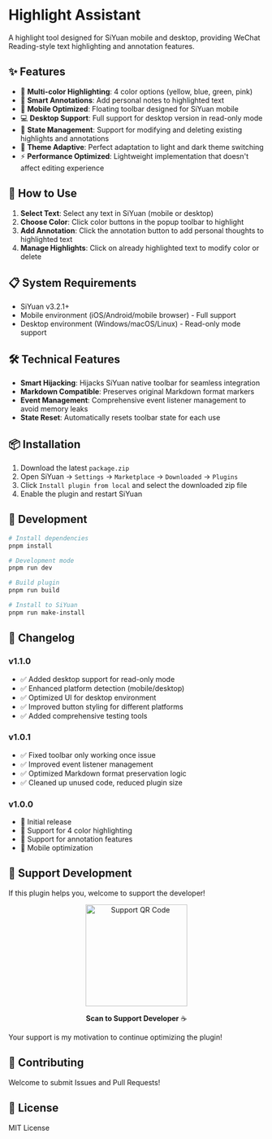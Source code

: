 # Highlight Assistant

A highlight tool designed for SiYuan mobile and desktop, providing WeChat Reading-style text highlighting and annotation features.

## ✨ Features

- 🎨 **Multi-color Highlighting**: 4 color options (yellow, blue, green, pink)
- 💭 **Smart Annotations**: Add personal notes to highlighted text
- 📱 **Mobile Optimized**: Floating toolbar designed for SiYuan mobile
- 💻 **Desktop Support**: Full support for desktop version in read-only mode
- 🔄 **State Management**: Support for modifying and deleting existing highlights and annotations
- 🌙 **Theme Adaptive**: Perfect adaptation to light and dark theme switching
- ⚡ **Performance Optimized**: Lightweight implementation that doesn't affect editing experience

## 🚀 How to Use

1. **Select Text**: Select any text in SiYuan (mobile or desktop)
2. **Choose Color**: Click color buttons in the popup toolbar to highlight
3. **Add Annotation**: Click the annotation button to add personal thoughts to highlighted text
4. **Manage Highlights**: Click on already highlighted text to modify color or delete

## 📋 System Requirements

- SiYuan v3.2.1+
- Mobile environment (iOS/Android/mobile browser) - Full support
- Desktop environment (Windows/macOS/Linux) - Read-only mode support

## 🛠 Technical Features

- **Smart Hijacking**: Hijacks SiYuan native toolbar for seamless integration
- **Markdown Compatible**: Preserves original Markdown format markers
- **Event Management**: Comprehensive event listener management to avoid memory leaks
- **State Reset**: Automatically resets toolbar state for each use

## 📦 Installation

1. Download the latest `package.zip`
2. Open SiYuan → `Settings` → `Marketplace` → `Downloaded` → `Plugins`
3. Click `Install plugin from local` and select the downloaded zip file
4. Enable the plugin and restart SiYuan

## 🔧 Development

```bash
# Install dependencies
pnpm install

# Development mode
pnpm run dev

# Build plugin
pnpm run build

# Install to SiYuan
pnpm run make-install
```

## 📝 Changelog

### v1.1.0
- ✅ Added desktop support for read-only mode
- ✅ Enhanced platform detection (mobile/desktop)
- ✅ Optimized UI for desktop environment
- ✅ Improved button styling for different platforms
- ✅ Added comprehensive testing tools

### v1.0.1
- ✅ Fixed toolbar only working once issue
- ✅ Improved event listener management
- ✅ Optimized Markdown format preservation logic
- ✅ Cleaned up unused code, reduced plugin size

### v1.0.0
- 🎉 Initial release
- 🎨 Support for 4 color highlighting
- 💭 Support for annotation features
- 📱 Mobile optimization

## 💖 Support Development

If this plugin helps you, welcome to support the developer!

<div align="center">
<img src="https://i0.hdslb.com/bfs/openplatform/3b4d37a5285096d3493d09ca88280d9acf90129e.png@1e_1c.webp" width="200" alt="Support QR Code"/>

**Scan to Support Developer** ☕
</div>

Your support is my motivation to continue optimizing the plugin!

## 🤝 Contributing

Welcome to submit Issues and Pull Requests!

## 📄 License

MIT License